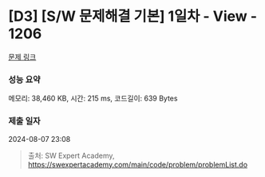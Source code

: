 # [D3] [S/W 문제해결 기본] 1일차 - View - 1206 

[문제 링크](https://swexpertacademy.com/main/code/problem/problemDetail.do?contestProbId=AV134DPqAA8CFAYh) 

### 성능 요약

메모리: 38,460 KB, 시간: 215 ms, 코드길이: 639 Bytes

### 제출 일자

2024-08-07 23:08



> 출처: SW Expert Academy, https://swexpertacademy.com/main/code/problem/problemList.do